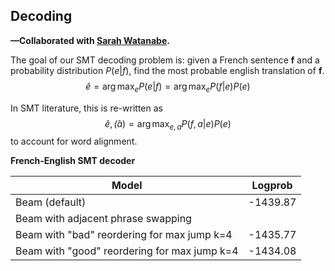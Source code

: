 ## Decoding

**—Collaborated with [Sarah Watanabe](https://github.com/swatana3).**

The goal of our SMT decoding problem is: given a French sentence **f** and a probability distribution $P(e|f)$, find the most probable english translation of **f**.
$$\hat{e} = \arg\max_e P(e|f) = \arg\max_{e} P(f|e)P(e)$$

In SMT literature, this is re-written as
$$\hat{e},\hat(a) = \arg\max_{e,a} P(f,a|e)P(e)$$
to account for word alignment.

**French-English SMT decoder**

| Model           |  Logprob  |
| --------------- |:---------:|
| Beam (default)  | -1439.87  |
| Beam with adjacent phrase swapping |  |
| Beam with "bad" reordering for max jump k=4 | -1435.77 |
| Beam with "good" reordering for max jump k=4 | -1434.08 |
